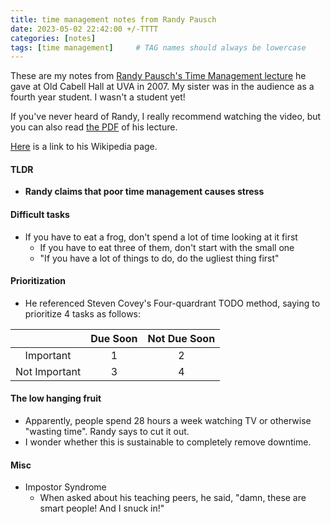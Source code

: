 ```yaml
---
title: time management notes from Randy Pausch
date: 2023-05-02 22:42:00 +/-TTTT
categories: [notes]
tags: [time management]     # TAG names should always be lowercase
---
```


These are my notes from [Randy Pausch's Time Management lecture](https://www.youtube.com/watch?v=blaK_tB_KQA) he gave at Old Cabell Hall at UVA in 2007. My sister was in the audience as a fourth year student. I wasn't a student yet!

If you've never heard of Randy, I really recommend watching the video, but you can also read [the PDF](https://www.cs.virginia.edu/~robins/Randy/RandyPauschTimeManagement2007.pdf) of his lecture. 

[Here](https://en.wikipedia.org/wiki/Randy_Pausch) is a link to his Wikipedia page.

#### TLDR
- **Randy claims that poor time management causes stress**


#### Difficult tasks
- If you have to eat a frog, don't spend a lot of time looking at it first
  - If you have to eat three of them, don't start with the small one
  - "If you have a lot of things to do, do the ugliest thing first"

#### Prioritization
- He referenced Steven Covey's Four-quardrant TODO method, saying to prioritize 4 tasks as follows:

|   |   Due Soon    | Not Due Soon |
|:--------:|:-------------:|:------------:|
| Important | 1 | 2 |
| Not Important | 3 | 4 |


#### The low hanging fruit
- Apparently, people spend 28 hours a week watching TV or otherwise "wasting time". Randy says to cut it out.
- I wonder whether this is sustainable to completely remove downtime.


#### Misc
- Impostor Syndrome
  - When asked about his teaching peers, he said, "damn, these are smart people! And I snuck in!"